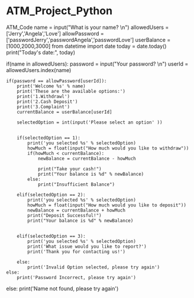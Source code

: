 # ATM_Project_Python
ATM_Code
name = input("What is your name? \n")
allowedUsers = ['Jerry','Angela','Love']
allowPassword =['passwordJerry','passwordAngela','passwordLove']
userBalance = [1000,2000,3000]
from datetime import date
today = date.today()
print("Today's date:", today)

if(name in allowedUsers):
    password = input("Your password? \n")
    userId = allowedUsers.index(name)
    
    if(password == allowPassword[userId]):
        print('Welcome %s' % name)
        print('These are the available options:')
        print('1.Withdrawl')
        print('2.Cash Deposit')
        print('3.Complaint')
        currentBalance = userBalance[userId]
        
        selectedOption = int(input('Please select an option' ))
        
        
        if(selectedOption == 1):
            print('you selected %s' % selectedOption)
            howMuch = float(input("How much would you like to withdraw"))
            if(howMuch < currentBalance):
                newBalance = currentBalance - howMuch
            
                print("Take your cash!")
                print("Your balance is %d" % newBalance)
            else:
                print("Insufficient Balance")    
        
        elif(selectedOption == 2):
            print('you selected %s' % selectedOption)
            howMuch = float(input("How much would you like to deposit"))
            newBalance = currentBalance + howMuch
            print("Deposit Successful!")
            print("Your balance is %d" % newBalance)
            
        
        elif(selectedOption == 3):
            print('you selected %s' % selectedOption)
            print('What issue would you like to report?')
            print('Thank you for contacting us!')

        else:
            print('Invalid Option selected, please try again')
    else:
        print('Password Incorrect, please try again')
else:
    print('Name not found, please try again')                     

                

    
                              


